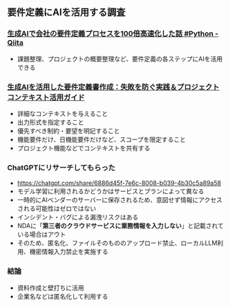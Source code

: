 ## 要件定義にAIを活用する調査
### [生成AIで会社の要件定義プロセスを100倍高速化した話 #Python - Qiita](https://qiita.com/Umeco_co/items/8a434b0e72202d4532ca)
- 課題整理、プロジェクトの概要整理など、要件定義の各ステップにAIを活用できる
### [生成AIを活用した要件定義書作成：失敗を防ぐ実践＆プロジェクトコンテキスト活用ガイド](https://zenn.dev/okikusan/articles/9149f178993ae3)
- 詳細なコンテキストを与えること
- 出力形式を指定すること
- 優先すべき制約・要望を明記すること
- 機能要件だけ、日機能要件だけなど、スコープを限定すること
- プロジェクト機能などでコンテキストを共有する
### ChatGPTにリサーチしてもらった
- https://chatgpt.com/share/6886d45f-7e6c-8008-b039-4b30c5a89a58
- モデル学習に利用されるかどうかはサービスとプランによって異なる
- 一時的にAIベンダーのサーバーに保存されるため、意図せず情報にアクセスされる可能性はゼロではない
- インシデント・バグによる漏洩リスクはある
- NDAに「**第三者のクラウドサービスに業務情報を入力しない**」と記載されている場合はアウト
- そのため、匿名化、ファイルそのもののアップロード禁止、ローカルLLM利用、機密情報入力禁止を実施する
### 結論
- 資料作成と壁打ちに活用
- 企業名などは匿名化して利用する
